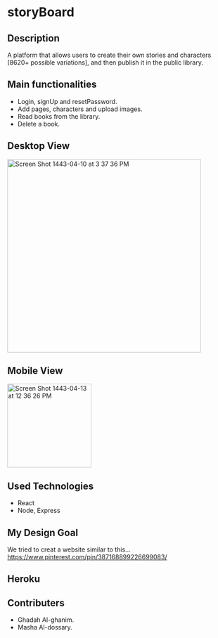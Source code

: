 # storyBoard

##  Description
A platform that allows users to create their own stories and characters [8620+ possible variations], and then publish it in the public library.

##  Main functionalities
- Login, signUp and resetPassword.
- Add pages, characters and upload images.
- Read books from the library.
- Delete a book.

##  Desktop View
<img width="440" alt="Screen Shot 1443-04-10 at 3 37 36 PM" src="https://user-images.githubusercontent.com/75578380/142388951-cf507d3e-2df2-4a52-a4f3-ed10e77f2002.png">



##  Mobile View
<img width="191" alt="Screen Shot 1443-04-13 at 12 36 26 PM" src="https://user-images.githubusercontent.com/75578380/142389637-82725ef3-c217-40ca-843d-46fc097711be.png">



##  Used Technologies
- React
- Node, Express

## My Design Goal
We tried to creat a website similar to this...<br />
https://www.pinterest.com/pin/387168899226699083/

##  Heroku

##  Contributers

- Ghadah Al-ghanim.
- Masha Al-dossary.




